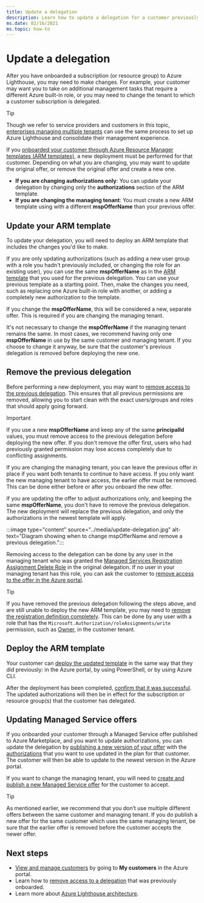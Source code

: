 ```yaml
---
title: Update a delegation
description: Learn how to update a delegation for a customer previously onboarded to Azure Lighthouse.
ms.date: 02/16/2021
ms.topic: how-to
---
```


# Update a delegation

After you have onboarded a subscription (or resource group) to Azure Lighthouse, you may need to make changes. For example, your customer may want you to take on additional management tasks that require a different Azure built-in role, or you may need to change the tenant to which a customer subscription is delegated.

> [!TIP]
> Though we refer to service providers and customers in this topic, [enterprises managing multiple tenants](../concepts/enterprise.md) can use the same process to set up Azure Lighthouse and consolidate their management experience.

If you [onboarded your customer through Azure Resource Manager templates (ARM templates)](onboard-customer.md), a new deployment must be performed for that customer. Depending on what you are changing, you may want to update the original offer, or remove the original offer and create a new one.

- **If you are changing authorizations only**: You can update your delegation by changing only the **authorizations** section of the ARM template.
- **If you are changing the managing tenant**: You must create a new ARM template using with a different **mspOfferName** than your previous offer.

## Update your ARM template

To update your delegation, you will need to deploy an ARM template that includes the changes you'd like to make.

If you are only updating authorizations (such as adding a new user group with a role you hadn't previously included, or changing the role for an existing user), you can use the same **mspOfferName** as in the [ARM template](onboard-customer.md#create-an-azure-resource-manager-template) that you used for the previous delegation. You can use your previous template as a starting point. Then, make the changes you need, such as replacing one Azure built-in role with another, or adding a completely new authorization to the template.

If you change the **mspOfferName**, this will be considered a new, separate offer. This is required if you are changing the managing tenant.

It's not necessary to change the **mspOfferName** if the managing tenant remains the same. In most cases, we recommend having only one **mspOfferName** in use by the same customer and managing tenant. If you choose to change it anyway, be sure that the customer's previous delegation is removed before deploying the new one.

## Remove the previous delegation

Before performing a new deployment, you may want to [remove access to the previous delegation](remove-delegation.md). This ensures that all previous permissions are removed, allowing you to start clean with the exact users/groups and roles that should apply going forward.

> [!IMPORTANT]
> If you use a new **mspOfferName** and keep any of the same **principalId** values, you must remove access to the previous delegation before deploying the new offer. If you don't remove the offer first, users who had previously granted permission may lose access completely due to conflicting assignments.

If you are changing the managing tenant, you can leave the previous offer in place if you want both tenants to continue to have access. If you only want the new managing tenant to have access, the earlier offer must be removed. This can be done either before or after you onboard the new offer.

If you are updating the offer to adjust authorizations only, and keeping the same **mspOfferName**, you don't have to remove the previous delegation. The new deployment will replace the previous delegation, and only the authorizations in the newest template will apply.

:::image type="content" source="../media/update-delegation.jpg" alt-text="Diagram showing when to change mspOfferName and remove a previous delegation.":::

Removing access to the delegation can be done by any user in the managing tenant who was granted the [Managed Services Registration Assignment Delete Role](../../role-based-access-control/built-in-roles.md#managed-services-registration-assignment-delete-role) in the original delegation. If no user in your managing tenant has this role, you can ask the customer to [remove access to the offer in the Azure portal](view-manage-service-providers.md#remove-service-provider-offers).

> [!TIP]
> If you have removed the previous delegation following the steps above, and are still unable to deploy the new ARM template, you may need to [remove the registration definition completely](/powershell/module/az.managedservices/remove-azmanagedservicesdefinition). This can be done by any user with a role that has the `Microsoft.Authorization/roleAssignments/write` permission, such as [Owner](../../role-based-access-control/built-in-roles.md#owner), in the customer tenant.  

## Deploy the ARM template

Your customer can [deploy the updated template](onboard-customer.md#deploy-the-azure-resource-manager-template) in the same way that they did previously: in the Azure portal, by using PowerShell, or by using Azure CLI.

After the deployment has been completed, [confirm that it was successful](onboard-customer.md#confirm-successful-onboarding). The updated authorizations will then be in effect for the subscription or resource group(s) that the customer has delegated.

## Updating Managed Service offers

If you onboarded your customer through a Managed Service offer published to Azure Marketplace, and you want to update authorizations, you can update the delegation by [publishing a new version of your offer](../../marketplace/update-existing-offer.md) with the [authorizations](../../marketplace/plan-managed-service-offer.md) that you want to use updated in the plan for that customer. The customer will then be able to update to the newest version in the Azure portal.

If you want to change the managing tenant, you will need to [create and publish a new Managed Service offer](../../marketplace/plan-managed-service-offer.md) for the customer to accept.

> [!TIP]
> As mentioned earlier, we recommend that you don’t use multiple different offers between the same customer and managing tenant. If you do publish a new offer for the same customer which uses the same managing tenant, be sure that the earlier offer is removed before the customer accepts the newer offer.

## Next steps

- [View and manage customers](view-manage-customers.md) by going to **My customers** in the Azure portal.
- Learn how to [remove access to a delegation](remove-delegation.md) that was previously onboarded.
- Learn more about [Azure Lighthouse architecture](../concepts/architecture.md).